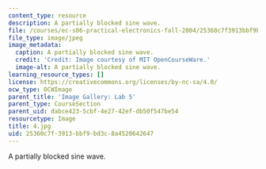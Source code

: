 ```yaml
---
content_type: resource
description: A partially blocked sine wave.
file: /courses/ec-s06-practical-electronics-fall-2004/25360c7f3913bbf9bd3c8a4520642647_4.jpg
file_type: image/jpeg
image_metadata:
  caption: A partially blocked sine wave.
  credit: 'Credit: Image courtesy of MIT OpenCourseWare.'
  image-alt: A partially blocked sine wave.
learning_resource_types: []
license: https://creativecommons.org/licenses/by-nc-sa/4.0/
ocw_type: OCWImage
parent_title: 'Image Gallery: Lab 5'
parent_type: CourseSection
parent_uid: dabce423-5cbf-4e27-42ef-db50f547be54
resourcetype: Image
title: 4.jpg
uid: 25360c7f-3913-bbf9-bd3c-8a4520642647
---
```

A partially blocked sine wave.